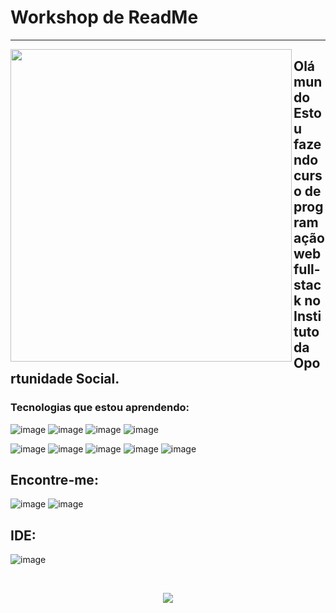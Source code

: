 # Workshop de ReadMe
-------

<img align="left" src="https://github.com/MarquinCss/Aula-de-ReadMe-md/assets/115740827/c0c5dfc3-0fd4-4297-b300-8c5912bb6220" width="450px" height="500px">

## Olá mundo Estou fazendo curso de programação web full-stack no Instituto da Oportunidade Social.

### Tecnologias que estou aprendendo:
![image](https://github.com/MarquinCss/Aula-de-ReadMe-md/assets/115740827/1be7d6a3-660d-4b24-aa1a-690e790db457) ![image](https://github.com/MarquinCss/Aula-de-ReadMe-md/assets/115740827/a3d3f463-6dcc-481c-b402-51f40caa1cf6) ![image](https://github.com/MarquinCss/Aula-de-ReadMe-md/assets/115740827/f7d3d8a8-231e-4e1c-a771-b5b3c516a743) ![image](https://github.com/MarquinCss/Aula-de-ReadMe-md/assets/115740827/f87db9f7-7b05-4881-b0ad-c2dea502ae51)  

![image](https://github.com/MarquinCss/Aula-de-ReadMe-md/assets/115740827/51c57548-058b-4bd0-98bd-734f931cfcd8) ![image](https://github.com/MarquinCss/Aula-de-ReadMe-md/assets/115740827/d0e8f186-fdcd-4462-ad1e-d6734f8108c8) ![image](https://github.com/MarquinCss/Aula-de-ReadMe-md/assets/115740827/104db5cc-20c9-46aa-a834-9ca3b79907a4) ![image](https://github.com/MarquinCss/Aula-de-ReadMe-md/assets/115740827/8b3bde1d-fd86-465e-83fa-c0a65864c6f9) ![image](https://github.com/MarquinCss/Aula-de-ReadMe-md/assets/115740827/01d1f1c5-282e-4876-9af5-dd9bc2adc816)


## Encontre-me:
![image](https://github.com/MarquinCss/Aula-de-ReadMe-md/assets/115740827/08001cad-80e6-4603-b1df-23c75c2f4053)  ![image](https://github.com/MarquinCss/Aula-de-ReadMe-md/assets/115740827/210889f6-785a-4788-bd99-6506e0d2dc71) 

## IDE:
![image](https://github.com/MarquinCss/Aula-de-ReadMe-md/assets/115740827/ce25b169-77ad-4239-a303-f0424a26367a)

<br> 

<div align="center"> 

  
 <a href="https://github.com/MarquinCss/github-readme-stats"><img align="center" src="https://github-readme-stats.vercel.app/api/top-langs/?username=MarquinCss&layout=compact&theme=dark&hide_border=true" /></a> 



</img>

</div>










</img>
